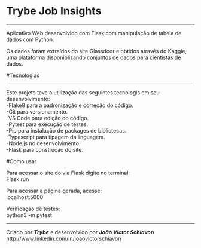# Trybe Job Insights 
***

Aplicativo Web desenvolvido com Flask com manipulação de tabela de dados com Python.

Os dados foram extraídos do site Glassdoor e obtidos através do Kaggle, uma plataforma disponiblizando conjuntos de dados para cientistas de dados.

#Tecnologias
***

Este projeto teve a utilização das seguintes tecnologis em seu desenvolvimento:  
-Flake8 para a padronização e correção do código.  
-Git para versionamento.  
-VS Code para edição do código.  
-Pytest para execução de testes.  
-Pip para instalação de packages de bibliotecas.  
-Typescript para tipagem da linguagem.  
-Node.js no desenvolvimento.  
-Flask para construção do site.

#Como usar

Para acessar o site do via Flask digite no terminal:  
Flask run

Para acessar a página gerada, acesse:  
localhost:5000

Verificação de testes:  
python3 -m pytest  

***
Criado por ___Trybe___ e desenvolvido por ___João Victor Schiavon___
http://www.linkedin.com/in/joaovictorschiavon
<!-- Olá, Tryber!
Esse é apenas um arquivo inicial para o README do seu projeto no qual você pode customizar e reutilizar todas as vezes que for executar o trybe-publisher.

Para deixá-lo com a sua cara, basta alterar o seguinte arquivo da sua máquina: ~/.student-repo-publisher/custom/_NEW_README.md

É essencial que você preencha esse documento por conta própria, ok?
Não deixe de usar nossas dicas de escrita de README de projetos, e deixe sua criatividade brilhar!
:warning: IMPORTANTE: você precisa deixar nítido:
- quais arquivos/pastas foram desenvolvidos por você; 
- quais arquivos/pastas foram desenvolvidos por outra pessoa estudante;
- quais arquivos/pastas foram desenvolvidos pela Trybe.
-->
